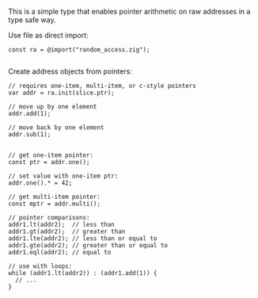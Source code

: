 This is a simple type that enables pointer arithmetic on raw addresses in a type safe way.

Use file as direct import:
```
const ra = @import("random_access.zig");
  
```

Create address objects from pointers:

```
// requires one-item, multi-item, or c-style pointers
var addr = ra.init(slice.ptr);

// move up by one element
addr.add(1);

// move back by one element
addr.sub(1);


// get one-item pointer:
const ptr = addr.one();

// set value with one-item ptr:
addr.one().* = 42;

// get multi-item pointer:
const mptr = addr.multi();

// pointer comparisons:
addr1.lt(addr2);  // less than
addr1.gt(addr2);  // greater than
addr1.lte(addr2); // less than or equal to
addr1.gte(addr2); // greater than or equal to
addr1.eql(addr2); // equal to

// use with loops:
while (addr1.lt(addr2)) : (addr1.add(1)) {
  // ...
}
```
